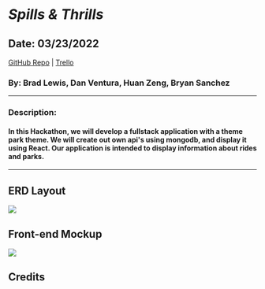 # _Spills & Thrills_

## Date: 03/23/2022

[GitHub Repo](https://github.com/BLewis739/u2_hackathon_group_1) |
[Trello](https://trello.com/b/i34nkLIK/thrills-spills-%F0%9F%A4%AE%F0%9F%A4%AE)

### By: Brad Lewis, Dan Ventura, Huan Zeng, Bryan Sanchez

---

### Description:

#### In this Hackathon, we will develop a fullstack application with a theme park theme. We will create out own api's using mongodb, and display it using React. Our application is intended to display information about rides and parks.

---

## ERD Layout

![](ERD.png)

## Front-end Mockup

![](Sketch.png)

## Credits
